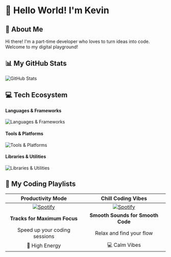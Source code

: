# 👋 Hello World! I'm Kevin 

## 🚀 About Me 
Hi there! I'm a part-time developer who loves to turn ideas into code. Welcome to my digital playground!

## 📊 My GitHub Stats 
<picture>
  <source 
    srcset="https://github-readme-stats.vercel.app/api?username=kevschroeder99&show_icons=true&theme=dark"
    media="(prefers-color-scheme: dark)"
  />
  <source
    srcset="https://github-readme-stats.vercel.app/api?username=kevschroeder99&show_icons=true&theme=default"
    media="(prefers-color-scheme: light), (prefers-color-scheme: no-preference)"
  />
  <img src="https://github-readme-stats.vercel.app/api?username=kevschroeder99&show_icons=true" alt="GitHub Stats" />
</picture>

## 💻 Tech Ecosystem
<p align="center">
  
#### Languages & Frameworks
<img src="https://skillicons.dev/icons?i=java,html,css,angular,spring" alt="Languages & Frameworks"/>

#### Tools & Platforms
<img src="https://skillicons.dev/icons?i=git,github,gitlab,idea,eclipse,jenkins,vscode,netlify,postman,bitbucket" alt="Tools & Platforms"/>

#### Libraries & Utilities
<img src="https://skillicons.dev/icons?i=maven,kafka,selenium,latex" alt="Libraries & Utilities"/> </p>

## 🎵 My Coding Playlists

| Productivity Mode | Chill Coding Vibes |
|:---:|:---:|
| [![Spotify](https://img.shields.io/badge/Productivity-Playlist-green?style=for-the-badge&logo=spotify)]([https://open.spotify.com/playlist/3lzGsM8FdGUWbX0yUoPp3f](https://open.spotify.com/playlist/0YW9WmgP16EuGNjN1chaDR?si=7f308cb4a13b4a17)) | [![Spotify](https://img.shields.io/badge/Chill-Playlist-blue?style=for-the-badge&logo=spotify)](https://open.spotify.com/playlist/3lzGsM8FdGUWbX0yUoPp3f?si=852d378ffe28496e) |
| **Tracks for Maximum Focus** | **Smooth Sounds for Smooth Code** |
| Speed up your coding sessions | Relax and find your flow |
| 🚀 High Energy | 💻 Calm Vibes |

<!--
**kevschroeder99/kevschroeder99** is a ✨ _special_ ✨ repository because its `README.md` (this file) appears on your GitHub profile.

Here are some ideas to get you started:

- 🔭 I’m currently working on ...
- 🌱 I’m currently learning ...
- 👯 I’m looking to collaborate on ...
- 🤔 I’m looking for help with ...
- 💬 Ask me about ...
- 📫 How to reach me: ...
- 😄 Pronouns: ...
- ⚡ Fun fact: ...
-->
